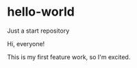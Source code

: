 # hello-world
Just a start repository

Hi, everyone!

This is my first feature work, so I'm excited.
